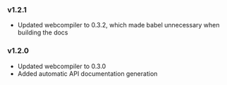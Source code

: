 ### v1.2.1

* Updated webcompiler to 0.3.2, which made babel unnecessary when building the docs

### v1.2.0

* Updated webcompiler to 0.3.0
* Added automatic API documentation generation
